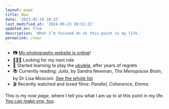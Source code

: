 ```yaml
---
layout: page
title: Now
date: '2023-02-19 10:32'
last_modified_at: '2024-09-23 20:51:22'
updated_on: true
description: 'What I’m focused on at this point in my life.'
permalink: /now/
---
```

<ul class="mb-5">
  <li class="border-bottom mt-2">📷 <a href="https://silviamaggiphotography.com">My photography website is online</a>!</li>
  <li class="border-bottom mt-2">👩🏻‍💻 Looking for my next role</li>
  <li class="border-bottom mt-2">🎼 Started learning to play the <a href="{{ site.url }}/tag/ukulele/">ukulele</a>, after years of regrets</li>
  <li class="border-bottom mt-2">📚 Currently reading: <em>Julia</em>, by Sandra Newman, <em>The Menopause Brain</em>, by Dr Lisa Mosconi. <a href="{{ site.url }}/books/books-im-reading/">See the whole list</a></li>
  <li class="border-bottom mt-2">🎬 Recently watched and loved films: <em>Parallel</em>, <em>Coherence</em>, <em>Emma</em>.</li>
</ul>

This is my *now page*, where I tell you what I am up to at this point in my life. [You can make one, too](https://nownownow.com/about).